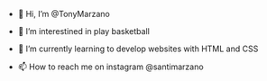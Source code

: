 - 👋 Hi, I’m @TonyMarzano
- 👀 I’m interestined  in play basketball
- 🌱 I’m currently learning  to develop websites with HTML and CSS

- 📫 How to reach me on instagram @santimarzano

<!---
TonyMarzano/TonyMarzano is a ✨ special ✨ repository because its `README.md` (this file) appears on your GitHub profile.
You can click the Preview link to take a look at your changes.
--->
